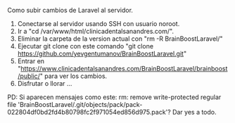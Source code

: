 Como subir cambios de Laravel al servidor.
1. Conectarse al servidor usando SSH con usuario noroot.
2. Ir a "cd /var/www/html/clinicadentalsanandres.com/".
3. Eliminar la carpeta de la version actual con "rm -R BrainBoostLaravel/"
4. Ejecutar git clone con este comando "git clone https://github.com/yevgentumanov/BrainBoostLaravel.git"
5. Entrar en "https://www.clinicadentalsanandres.com/BrainBoostLaravel/brainboost/public/" para ver los cambios.
6. Disfrutar o llorar ... 

PD: Si aparecen mensajes como este:
	rm: remove write-protected regular file 'BrainBoostLaravel/.git/objects/pack/pack-022804df0bd2fd4b80798fc2f971054ed856d975.pack'?
Dar yes a todo.